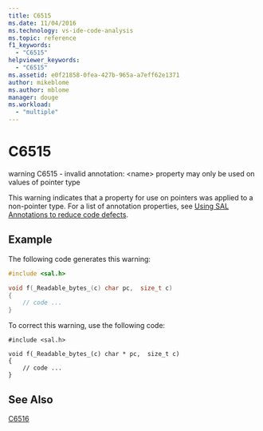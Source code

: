 ```yaml
---
title: C6515
ms.date: 11/04/2016
ms.technology: vs-ide-code-analysis
ms.topic: reference
f1_keywords:
  - "C6515"
helpviewer_keywords:
  - "C6515"
ms.assetid: e0f21858-0fea-427b-965a-a7eff62e1371
author: mikeblome
ms.author: mblome
manager: douge
ms.workload:
  - "multiple"
---
```

# C6515
warning C6515 - invalid annotation: \<name> property may only be used on values of pointer type

 This warning indicates that a property for use on pointers was applied to a non-pointer type. For a list of annotation properties, see [Using SAL Annotations to reduce code defects](using-sal-annotations-to-reduce-c-cpp-code-defects.md).

## Example
 The following code generates this warning:

```cpp
#include <sal.h>

void f(_Readable_bytes_(c) char pc,  size_t c)
{
    // code ...
}
```

 To correct this warning, use the following code:

```
#include <sal.h>

void f(_Readable_bytes_(c) char * pc,  size_t c)
{
    // code ...
}
```

## See Also
 [C6516](../code-quality/c6516.md)